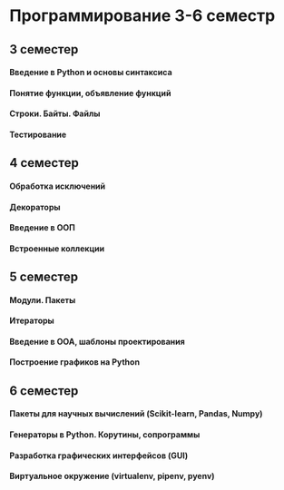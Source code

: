 # Программирование 3-6 семестр
## 3 семестер 
#### Введение в Python и основы синтаксиса
#### Понятие функции, объявление функций
#### Строки. Байты. Файлы
#### Тестирование
## 4 семестер 
#### Обработка исключений
#### Декораторы
#### Введение в ООП
#### Встроенные коллекции
## 5 семестер 
#### Модули. Пакеты
#### Итераторы
#### Введение в ООА, шаблоны проектирования
#### Построение графиков на Python
## 6 семестер 
#### Пакеты для научных вычислений (Scikit-learn, Pandas, Numpy)
#### Генераторы в Python. Корутины, сопрограммы
#### Разработка графических интерфейсов (GUI)
#### Виртуальное окружение (virtualenv, pipenv, pyenv)

